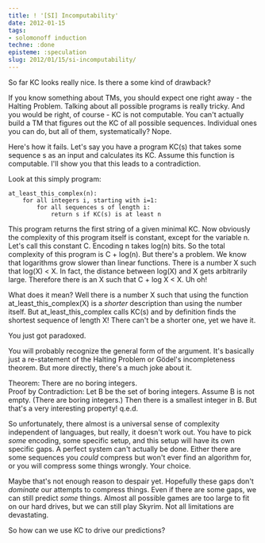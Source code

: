 ```yaml
---
title: ! '[SI] Incomputability'
date: 2012-01-15
tags:
- solomonoff induction
techne: :done
episteme: :speculation
slug: 2012/01/15/si-incomputability/
---
```


So far KC looks really nice. Is there a some kind of drawback?

If you know something about TMs, you should expect one right away - the Halting Problem. Talking about all possible programs is really tricky. And you would be right, of course - KC is not computable. You can't actually build a TM that figures out the KC of all possible sequences. Individual ones you can do, but all of them, systematically? Nope.

Here's how it fails. Let's say you have a program KC(s) that takes some sequence s as an input and calculates its KC. Assume this function is computable. I'll show you that this leads to a contradiction.

Look at this simply program: 

    at_least_this_complex(n):
        for all integers i, starting with i=1:
            for all sequences s of length i:
                return s if KC(s) is at least n

This program returns the first string of a given minimal KC. Now obviously the complexity of this program itself is constant, except for the variable n. Let's call this constant C. Encoding n takes log(n) bits. So the total complexity of this program is C + log(n). But there's a problem. We know that logarithms grow slower than linear functions. There is a number X such that log(X) < X. In fact, the distance between log(X) and X gets arbitrarily large. Therefore there is an X such that C + log X < X. Uh oh! 

What does it mean? Well there is a number X such that using the function at_least_this_complex(X) is a *shorter* description than using the number itself. But at_least_this_complex calls KC(s) and by definition finds the shortest sequence of length X! There can't be a shorter one, yet we have it.

You just got paradoxed.

You will probably recognize the general form of the argument. It's basically just a re-statement of the Halting Problem or Gödel's incompleteness theorem. But more directly, there's a much joke about it.

Theorem: There are no boring integers.  
Proof by Contradiction: Let B be the set of boring integers. Assume B is not empty. (There are boring integers.) Then there is a smallest integer in B. But that's a very interesting property! q.e.d.

So unfortunately, there almost is a universal sense of complexity independent of languages, but really, it doesn't work out. You have to pick *some* encoding, some specific setup, and this setup will have its own specific gaps. A perfect system can't actually be done. Either there are some sequences you *could* compress but won't ever find an algorithm for, or you will compress some things wrongly. Your choice.

Maybe that's not enough reason to despair yet. Hopefully these gaps don't *dominate* our attempts to compress things. Even if there are some gaps, we can still predict *some* things. Almost all possible games are too large to fit on our hard drives, but we can still play Skyrim. Not all limitations are devastating.

So how can we use KC to drive our predictions?